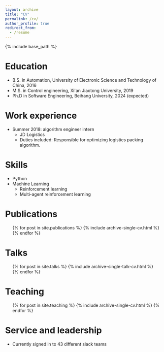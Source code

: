 ```yaml
---
layout: archive
title: "CV"
permalink: /cv/
author_profile: true
redirect_from:
  - /resume
---
```


{% include base_path %}

Education
======
* B.S. in Automation, University of Electronic Science and Technology of China, 2016
* M.S. in Control engineering, Xi'an Jiaotong University, 2019
* Ph.D in Software Engineering, Beihang University, 2024 (expected)

Work experience
======
* Summer 2018: algorithm engineer intern
  * JD Logistics
  * Duties included: Responsible for optimizing logistics packing algorithm.


  
Skills
======
* Python
* Machine Learning
  * Reinforcement learning
  * Multi-agent reinforcement learning

Publications
======
  <ul>{% for post in site.publications %}
    {% include archive-single-cv.html %}
  {% endfor %}</ul>
  
Talks
======
  <ul>{% for post in site.talks %}
    {% include archive-single-talk-cv.html %}
  {% endfor %}</ul>
  
Teaching
======
  <ul>{% for post in site.teaching %}
    {% include archive-single-cv.html %}
  {% endfor %}</ul>
  
Service and leadership
======
* Currently signed in to 43 different slack teams
